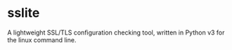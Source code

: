 # sslite
A lightweight SSL/TLS configuration checking tool, written in Python v3 for the linux command line.
